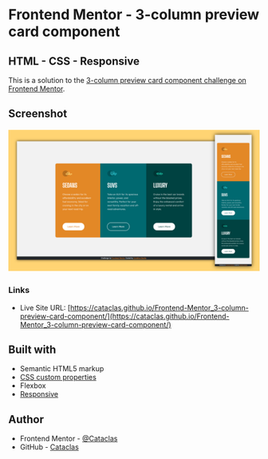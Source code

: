 # Frontend Mentor - 3-column preview card component
## HTML - CSS - Responsive


This is a solution to the [3-column preview card component challenge on Frontend Mentor](https://www.frontendmentor.io/challenges/3column-preview-card-component-pH92eAR2-).


## Screenshot

<img src="screenshot/screen.png">


### Links

- Live Site URL: [https://cataclas.github.io/Frontend-Mentor_3-column-preview-card-component/](https://cataclas.github.io/Frontend-Mentor_3-column-preview-card-component/)


## Built with

- Semantic HTML5 markup
- [CSS custom properties](https://devdocs.io/css/)
- Flexbox
- [Responsive](https://devdocs.io/css/@media)


## Author

- Frontend Mentor - [@Cataclas](https://www.frontendmentor.io/profile/Cataclas)
- GitHub - [Cataclas](https://github.com/Cataclas)